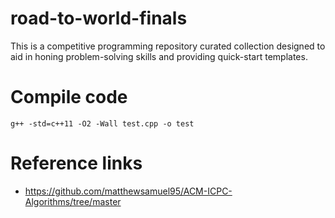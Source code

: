 # road-to-world-finals 
This is a competitive programming repository curated collection designed to aid in honing problem-solving skills and providing quick-start templates.

# Compile code
```g++ -std=c++11 -O2 -Wall test.cpp -o test```

# Reference links
* https://github.com/matthewsamuel95/ACM-ICPC-Algorithms/tree/master
